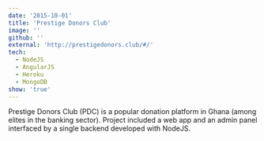 ```yaml
---
date: '2015-10-01'
title: 'Prestige Donors Club'
image: ''
github: ''
external: 'http://prestigedonors.club/#/'
tech:
  - NodeJS
  - AngularJS
  - Heroku
  - MongoDB
show: 'true'
---
```


Prestige Donors Club (PDC) is a popular donation platform in Ghana (among elites in the banking sector). Project included a web app and an admin panel interfaced by a single backend developed with NodeJS.
